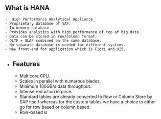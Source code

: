 ## What is HANA
	- _High Performance Analytical Appliance_
	- Proprietary database of SAP.
	- In-memory database.
	- Provides analytics with high performance of top of big data.
	- Data can be stored in row/column format.
	- OLTP + OLAP combined on the same database.
	- No separate database is needed for different systems.
	- New front-end for application which is Fiori and UI5.
- ## Features
	- Multicore CPU.
	- Scales in parallel with numerous blades.
	- Minimum 100GB/s data throughput.
	- Intense reduction in price.
	- Standard tables are already converted to Row or Column Store by SAP itself whereas for the custom tables we have a choice to either go for row based or column based.
	- Row-based is